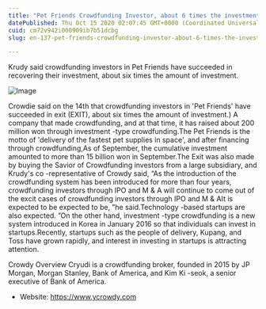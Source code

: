 ```yaml
---
title: "Pet Friends Crowdfunding Investor, about 6 times the investment in three years"
datePublished: Thu Oct 15 2020 02:07:45 GMT+0000 (Coordinated Universal Time)
cuid: cm72v942i000909ib7b51dcbg
slug: en-137-pet-friends-crowdfunding-investor-about-6-times-the-investment-in-three-years

---
```



Krudy said crowdfunding investors in Pet Friends have succeeded in recovering their investment, about six times the amount of investment.

![Image](https://cdn.hashnode.com/res/hashnode/image/upload/v1739422509402/fe686da0-3d20-44ef-a6de-2a710801bc56.jpeg)

Crowdie said on the 14th that crowdfunding investors in 'Pet Friends' have succeeded in exit (EXIT), about six times the amount of investment.) A company that made crowdfunding, and at that time, it has raised about 200 million won through investment -type crowdfunding.The Pet Friends is the motto of 'delivery of the fastest pet supplies in space', and after financing through crowdfunding,As of September, the cumulative investment amounted to more than 15 billion won in September.The Exit was also made by buying the Savior of Crowdfunding investors from a large subsidiary, and Krudy's co -representative of Crowdy said, “As the introduction of the crowdfunding system has been introduced for more than four years, crowdfunding investors through IPO and M & A will continue to come out of the excit cases of crowdfunding investors through IPO and M & AIt is expected to be expected to be, ”he said.Technology -based startups are also expected. ”On the other hand, investment -type crowdfunding is a new system introduced in Korea in January 2016 so that individuals can invest in startups.Recently, startups such as the people of delivery, Kupang, and Toss have grown rapidly, and interest in investing in startups is attracting attention.

Crowdy Overview Cryudi is a crowdfunding broker, founded in 2015 by JP Morgan, Morgan Stanley, Bank of America, and Kim Ki -seok, a senior executive of Bank of America.

- Website: https://www.ycrowdy.com